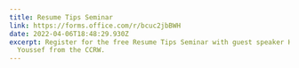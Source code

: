 ```yaml
---
title: Resume Tips Seminar
link: https://forms.office.com/r/bcuc2jbBWH
date: 2022-04-06T18:48:29.930Z
excerpt: Register for the free Resume Tips Seminar with guest speaker Hassan
  Youssef from the CCRW.
---
```

